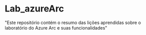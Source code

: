 # Lab_azureArc
"Este repositório contém o resumo das lições aprendidas sobre o laboratório do Azure Arc e suas funcionalidades"
